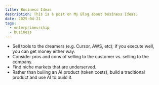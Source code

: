 ```yaml
---
title: Business Ideas
description: This is a post on My Blog about business ideas.
date: 2025-04-21
tags: 
  - enterprineurship
  - business
---
```



- Sell tools to the dreamers (e.g. Cursor, AWS, etc); if you execute well, you can get money either way.
- Consider pros and cons of selling to the customer vs. selling to the company. 
- Find niche markets that are underserved. 
- Rather than builing an AI product (token costs), build a traditional product and use AI to build it. 